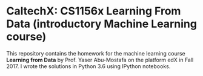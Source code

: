 # CaltechX: CS1156x Learning From Data (introductory Machine Learning course)

This repository contains the homework for the machine learning course **Learning from Data**
by Prof. Yaser Abu-Mostafa on the platform edX in Fall 2017. I wrote the solutions in Python 3.6 using
IPython notebooks.
